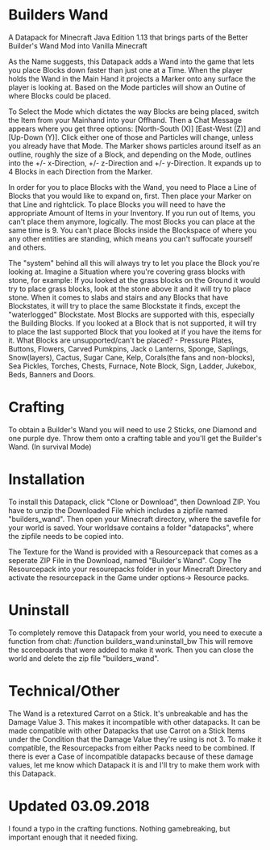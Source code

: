 # Builders Wand

A Datapack for Minecraft Java Edition 1.13 that brings parts of the Better Builder's Wand Mod into Vanilla Minecraft

As the Name suggests, this Datapack adds a Wand into the game that lets you place Blocks down faster than just one at a Time. When the player holds the Wand in the Main Hand it projects a Marker onto any surface the player is looking at. Based on the Mode particles will show an Outine of where Blocks could be placed.

To Select the Mode which dictates the way Blocks are being placed, switch the Item from your Mainhand into your Offhand. Then a Chat Message appears where you get three options: [North-South (X)]  [East-West (Z)] and [Up-Down (Y)]. Click either one of those and Particles will change, unless you already have that Mode. The Marker shows particles around itself as an outline, roughly the size of a Block, and depending on the Mode, outlines into the +/- x-Direction, +/- z-Direction and +/- y-Direction. It expands up to 4 Blocks in each Direction from the Marker.

In order for you to place Blocks with the Wand, you need to Place a Line of Blocks that you would like to expand on, first. Then place your Marker on that Line and rightclick. To place Blocks you will need to have the appropriate Amount of Items in your Inventory. If you run out of Items, you can't place them anymore, logically. The most Blocks you can place at the same time is 9. You can't place Blocks inside the Blockspace of where you any other entities are standing, which means you can't suffocate yourself and others.

The "system" behind all this will always try to let you place the Block you're looking at. Imagine a Situation where you're covering grass blocks with stone, for example: If you looked at the grass blocks on the Ground it would try to place grass blocks, look at the stone above it and it will try to place stone. When it comes to slabs and stairs and any Blocks that have Blockstates, it will try to place the same Blockstate it finds, except the "waterlogged" Blockstate.
Most Blocks are supported with this, especially the Building Blocks. If you looked at a Block that is not supported, it will try to place the last supported Block that you looked at if you have the items for it.
What Blocks are unsupported/can't be placed? - Pressure Plates, Buttons, Flowers, Carved Pumkpins, Jack o Lanterns, Sponge, Saplings, Snow(layers), Cactus, Sugar Cane, Kelp, Corals(the fans and non-blocks), Sea Pickles, Torches, Chests, Furnace, Note Block, Sign, Ladder, Jukebox, Beds, Banners and Doors. 


# Crafting

To obtain a Builder's Wand you will need to use 2 Sticks, one Diamond and one purple dye. Throw them onto a crafting table and you'll get the Builder's Wand. (In survival Mode)


# Installation

To install this Datapack, click "Clone or Download", then Download ZIP. You have to unzip the Downloaded File which includes a zipfile named "builders_wand". Then open your Minecraft directory, where the savefile for your world is saved. Your worldsave contains a folder "datapacks", where the zipfile needs to be copied into.

The Texture for the Wand is provided with a Resourcepack that comes as a seperate ZIP File in the Download, named "Builder's Wand". Copy The Resourcepack into your resourepacks folder in your Minecraft Directory and activate the resourcepack in the Game under options-> Resource packs.

# Uninstall

To completely remove this Datapack from your world, you need to execute a function from chat: /function builders_wand:uninstall_bw
This will remove the scoreboards that were added to make it work. Then you can close the world and delete the zip file "builders_wand".

# Technical/Other

The Wand is a retextured Carrot on a Stick. It's unbreakable and has the Damage Value 3. This makes it incompatible with other datapacks. It can be made compatible with other Datapacks that use Carrot on a Stick Items under the Condition that the Damage Value they're using is not 3. To make it compatible, the Resourcepacks from either Packs need to be combined. If there is ever a Case of incompatible datapacks because of these damage values, let me know which Datapack it is and I'll try to make them work with this Datapack.

# Updated 03.09.2018

I found a typo in the crafting functions. Nothing gamebreaking, but important enough that it needed fixing.
